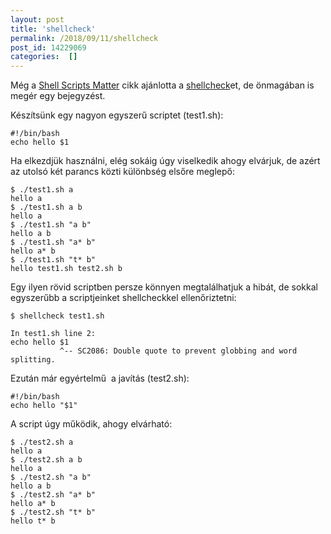 ```yaml
---
layout: post
title: 'shellcheck'
permalink: /2018/09/11/shellcheck
post_id: 14229069
categories:  []
---
```


Még a 
[Shell Scripts Matter](/2017/06/13/cikkajanlo_shell_scripts_matter) cikk ajánlotta a 
[shellcheck](https://www.shellcheck.net/)et, de önmagában is megér egy bejegyzést.

Készítsünk egy nagyon egyszerű scriptet (test1.sh):

```
#!/bin/bash
echo hello $1
```

Ha elkezdjük használni, elég sokáig úgy viselkedik ahogy elvárjuk, de azért az utolsó két parancs közti különbség elsőre meglepő:

```
$ ./test1.sh a
hello a
$ ./test1.sh a b
hello a
$ ./test1.sh "a b"
hello a b
$ ./test1.sh "a* b"
hello a* b
$ ./test1.sh "t* b"
hello test1.sh test2.sh b
```

Egy ilyen rövid scriptben persze könnyen megtalálhatjuk a hibát, de sokkal egyszerűbb a scriptjeinket shellcheckkel ellenőriztetni:

```
$ shellcheck test1.sh

In test1.sh line 2:
echo hello $1
           ^-- SC2086: Double quote to prevent globbing and word splitting.
```

Ezután már egyértelmű  a javítás (test2.sh):

```
#!/bin/bash
echo hello "$1"
```

A script úgy működik, ahogy elvárható:

```
$ ./test2.sh a
hello a
$ ./test2.sh a b
hello a
$ ./test2.sh "a b"
hello a b
$ ./test2.sh "a* b"
hello a* b
$ ./test2.sh "t* b"
hello t* b
```

 